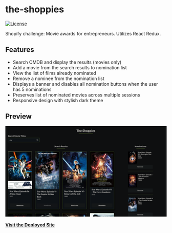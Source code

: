 # the-shoppies
[![License](https://img.shields.io/badge/License-MIT-yellow.svg)](https://opensource.org/licenses/MIT)  

Shopify challenge: Movie awards for entrepreneurs. Utilizes React Redux.

## Features
- Search OMDB and display the results (movies only)
- Add a movie from the search results to nomination list
- View the list of films already nominated
- Remove a nominee from the nomination list
- Displays a banner and disables all nomination buttons when the user has 5 nominations
- Preserves list of nominated movies across multiple sessions
- Responsive design with stylish dark theme

## Preview
![the-shoppies](./src/preview.png)

**[Visit the Deployed Site](https://sheplt1.github.io/the-shoppies/)**